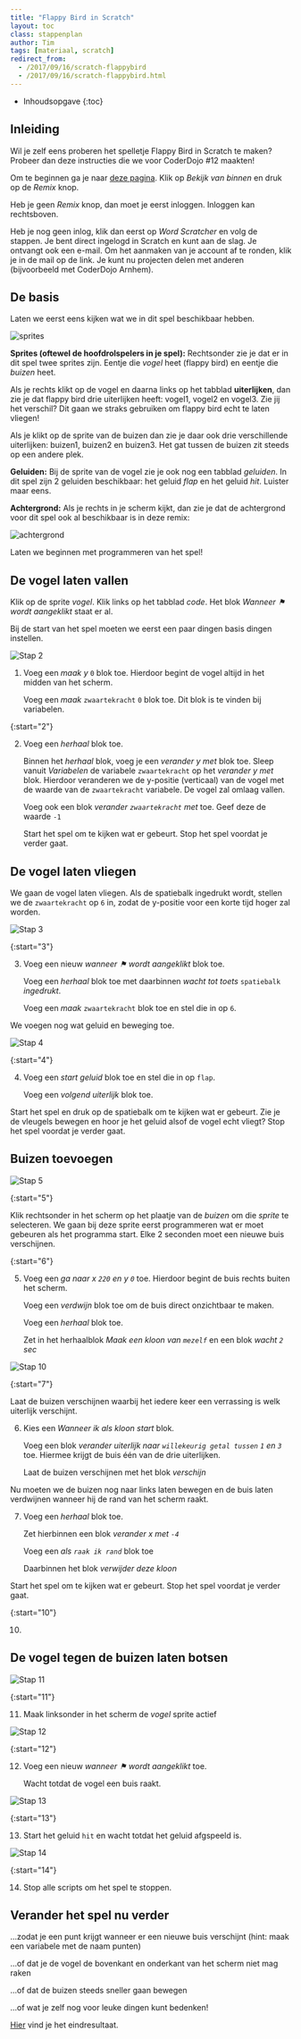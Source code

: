 ```yaml
---
title: "Flappy Bird in Scratch"
layout: toc
class: stappenplan
author: Tim
tags: [materiaal, scratch]
redirect_from:
  - /2017/09/16/scratch-flappybird
  - /2017/09/16/scratch-flappybird.html
---
```



- Inhoudsopgave
  {:toc}



## Inleiding

Wil je zelf eens proberen het spelletje Flappy Bird in Scratch te maken? Probeer dan deze instructies die we voor CoderDojo #12 maakten!

Om te beginnen ga je naar [deze pagina](https://scratch.mit.edu/projects/173904279). Klik op _Bekijk van binnen_ en druk op de _Remix_ knop.

Heb je geen _Remix_ knop, dan moet je eerst inloggen. Inloggen kan rechtsboven. 

Heb je nog geen inlog, klik dan eerst op _Word Scratcher_ en volg de stappen. 
Je bent direct ingelogd in Scratch en kunt aan de slag. 
Je ontvangt ook een e-mail. Om het aanmaken van je account af te ronden, klik je in de mail op de link. 
Je kunt nu projecten delen met anderen (bijvoorbeeld met CoderDojo Arnhem).

## De basis

Laten we eerst eens kijken wat we in dit spel beschikbaar hebben. 

![sprites](/static/img/flappybirdsprites.png)

__Sprites (oftewel de hoofdrolspelers in je spel):__ 
Rechtsonder zie je dat er in dit spel twee sprites zijn. Eentje die _vogel_ heet (flappy bird) en eentje die _buizen_ heet.

Als je rechts klikt op de vogel en daarna links op het tabblad __uiterlijken__, dan zie je dat flappy bird drie uiterlijken heeft: vogel1, vogel2 en vogel3. 
Zie jij het verschil? Dit gaan we straks gebruiken om flappy bird echt te laten vliegen! 

Als je klikt op de sprite van de buizen dan zie je daar ook drie verschillende uiterlijken: buizen1, buizen2 en buizen3. 
Het gat tussen de buizen zit steeds op een andere plek.


__Geluiden:__
Bij de sprite van de vogel zie je ook nog een tabblad _geluiden_. 
In dit spel zijn 2 geluiden beschikbaar: het geluid _flap_ en het geluid _hit_. Luister maar eens.

__Achtergrond:__
Als je rechts in je scherm kijkt, dan zie je dat de achtergrond voor dit spel ook al beschikbaar is in deze remix: 

![achtergrond](/static/img/achtergrondflappy.png)

Laten we beginnen met programmeren van het spel!


## De vogel laten vallen

Klik op de sprite _vogel_. Klik links op het tabblad _code_. Het blok _Wanneer &#9873; wordt aangeklikt_ staat er al.

Bij de start van het spel moeten we eerst een paar dingen basis dingen instellen.

![Stap 2](/static/img/scratch-flappybird-2.svg)

1. Voeg een _maak y_ `0` blok toe. Hierdoor begint de vogel altijd in het midden van het scherm.

   Voeg een _maak_ `zwaartekracht` `0` blok toe. Dit blok is te vinden bij variabelen.

{:start="2"}

2. Voeg een _herhaal_ blok toe.

   Binnen het _herhaal_ blok, voeg je een _verander y met_ blok toe. Sleep vanuit _Variabelen_ de variabele `zwaartekracht` op het _verander y met_ blok.
   Hierdoor veranderen we de y-positie (verticaal) van de vogel met de waarde van de `zwaartekracht` variabele. De vogel zal omlaag vallen.

   Voeg ook een blok _verander `zwaartekracht` met_ toe. Geef deze de waarde `-1`
   
   Start het spel om te kijken wat er gebeurt. Stop het spel voordat je verder gaat.

## De vogel laten vliegen

We gaan de vogel laten vliegen. Als de spatiebalk ingedrukt wordt, stellen we de `zwaartekracht` op `6` in, zodat de y-positie voor een korte tijd hoger zal worden.

![Stap 3](/static/img/scratch-flappybird-3.svg)

{:start="3"}

3. Voeg een nieuw _wanneer &#9873; wordt aangeklikt_ blok toe.

   Voeg een _herhaal_ blok toe met daarbinnen _wacht tot toets_ `spatiebalk` _ingedrukt_.

   Voeg een _maak_ `zwaartekracht` blok toe en stel die in op `6`.

We voegen nog wat geluid en beweging toe. 

![Stap 4](/static/img/scratch-flappybird-4.svg)

{:start="4"}

4. Voeg een _start geluid_ blok toe en stel die in op `flap`.

   Voeg een _volgend uiterlijk_ blok toe.

Start het spel en druk op de spatiebalk om te kijken wat er gebeurt. 
Zie je de vleugels bewegen en hoor je het geluid alsof de vogel echt vliegt?
Stop het spel voordat je verder gaat.

## Buizen toevoegen

![Stap 5](/static/img/scratch-flappybird-5.png)

{:start="5"}

Klik rechtsonder in het scherm op het plaatje van de _buizen_ om die _sprite_ te selecteren. We gaan bij deze sprite eerst programmeren wat er moet gebeuren als het programma start. Elke 2 seconden moet een nieuwe buis verschijnen.

{:start="6"}

5. Voeg een _ga naar x `220` en y `0`_ toe. Hierdoor begint de buis rechts buiten het scherm.

    Voeg een _verdwijn_ blok toe om de buis direct onzichtbaar te maken.

    Voeg een _herhaal_ blok toe.

    Zet in het herhaalblok _Maak een kloon van `mezelf`_ en een blok _wacht `2` sec_ 


![Stap 10](/static/img/scratch-flappybird-10.svg)

{:start="7"}

Laat de buizen verschijnen waarbij het iedere keer een verrassing is welk uiterlijk verschijnt.

6. Kies een _Wanneer ik als kloon start_ blok.
  
    Voeg een blok _verander uiterlijk naar `willekeurig getal tussen` `1` en `3`_ toe. Hiermee krijgt de buis één van de drie uiterlijken.
  
    Laat de buizen verschijnen met het blok _verschijn_ 
  

Nu moeten we de buizen nog naar links laten bewegen en de buis laten verdwijnen wanneer hij de rand van het scherm raakt.

7. Voeg een _herhaal_ blok toe.

   Zet hierbinnen een blok _verander x met `-4`_
   
   Voeg een _als `raak ik rand`_ blok toe
   
   Daarbinnen het blok _verwijder deze kloon_ 

Start het spel om te kijken wat er gebeurt. Stop het spel voordat je verder gaat.



{:start="10"}

10. 

## De vogel tegen de buizen laten botsen

![Stap 11](/static/img/scratch-flappybird-11.png)

{:start="11"}

11. Maak linksonder in het scherm de _vogel_ sprite actief

![Stap 12](/static/img/scratch-flappybird-12.svg)

{:start="12"}

12. Voeg een nieuw _wanneer &#9873; wordt aangeklikt_ toe.

    Wacht totdat de vogel een buis raakt.

![Stap 13](/static/img/scratch-flappybird-13.svg)

{:start="13"}

13. Start het geluid `hit` en wacht totdat het geluid afgspeeld is.

![Stap 14](/static/img/scratch-flappybird-14.svg)

{:start="14"}

14. Stop alle scripts om het spel te stoppen.

## Verander het spel nu verder

...zodat je een punt krijgt wanneer er een nieuwe buis verschijnt (hint: maak een variabele met de naam punten)

...of dat je de vogel de bovenkant en onderkant van het scherm niet mag raken

...of dat de buizen steeds sneller gaan bewegen

...of wat je zelf nog voor leuke dingen kunt bedenken!

[Hier](https://scratch.mit.edu/projects/173907357/#editor) vind je het eindresultaat.
